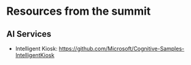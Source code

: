 # Resources from the summit

## AI Services
- Intelligent Kiosk: https://github.com/Microsoft/Cognitive-Samples-IntelligentKiosk
